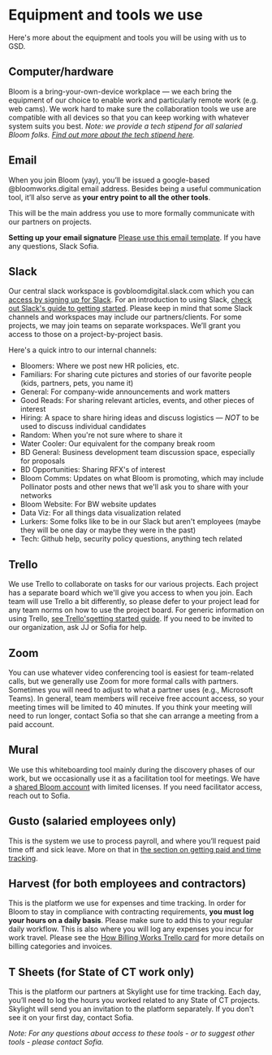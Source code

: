 # Equipment and tools we use

Here's more about the equipment and tools you will be using with us to GSD. 

## Computer/hardware
Bloom is a bring-your-own-device workplace — we each bring the equipment of our choice to enable work and particularly remote work (e.g. web cams). 
We work hard to make sure the collaboration tools we use are compatible with all devices so that you can keep working with whatever system suits you best. 
*Note: we provide a tech stipend for all salaried Bloom folks. [Find out more about the tech stipend here](https://bloom-handbook.readthedocs.io/en/latest/03-policies/benefits/).*

## Email
When you join Bloom (yay), you’ll be issued a google-based @bloomworks.digital email address. Besides being a useful communication tool, it’ll also serve as **your entry point to all the other tools**. 

This will be the main address you use to more formally communicate with our partners on projects. 

**Setting up your email signature**
[Please use this email template](https://docs.google.com/document/d/1RaK-lQacImYNa-fyfDrY5iIvU5X7gSm1bq0ilfa1tBI/edit?usp=sharing). If you have any questions, Slack Sofia. 

## Slack
Our central slack workspace is govbloomdigital.slack.com which you can [access by signing up for Slack](https://join.slack.com/t/govbloomdigital/signup). For an introduction to using Slack, [check out Slack's guide to getting started](https://slack.com/help/articles/218080037-Getting-started-for-new-members).
Please keep in mind that some Slack channels and workspaces may include our partners/clients. 
For some projects, we may join teams on separate workspaces. We’ll grant you access to those on a project-by-project basis. 
   

Here's a quick intro to our internal channels: 
- Bloomers: Where we post new HR policies, etc. 
- Familiars: For sharing cute pictures and stories of our favorite people (kids, partners, pets, you name it)
- General: For company-wide announcements and work matters
- Good Reads: For sharing relevant articles, events, and other pieces of interest
- Hiring: A space to share hiring ideas and discuss logistics — *NOT* to be used to discuss individual candidates 
- Random: When you're not sure where to share it
- Water Cooler: Our equivalent for the company break room 
- BD General: Business development team discussion space, especially for proposals
- BD Opportunities: Sharing RFX's of interest
- Bloom Comms: Updates on what Bloom is promoting, which may include Pollinator posts and other news that we'll ask you to share with your networks
- Bloom Website: For BW website updates
- Data Viz: For all things data visualization related
- Lurkers: Some folks like to be in our Slack but aren't employees (maybe they will be one day or maybe they were in the past)
- Tech: Github help, security policy questions, anything tech related

## Trello
We use Trello to collaborate on tasks for our various projects. Each project has a separate board which we'll give you access to when you join. Each team will use Trello a bit differently, so please defer to your project lead for any team norms on how to use the project board. 
For generic information on using Trello, [see Trello'sgetting started guide](https://trello.com/en-US/guide/trello-101).
If you need to be invited to our organization, ask JJ or Sofia for help. 

## Zoom
You can use whatever video conferencing tool is easiest for team-related calls, but we generally use Zoom for more formal calls with partners. Sometimes you will need to adjust to what a partner uses (e.g., Microsoft Teams).
In general, team members will receive free account access, so your meeting times will be limited to 40 minutes. If you think your meeting will need to run longer, contact Sofia so that she can arrange a meeting from a paid account. 

## Mural
We use this whiteboarding tool mainly during the discovery phases of our work, but we occasionally use it as a facilitation tool for meetings. 
We have a [shared Bloom account](https://app.mural.co/t/bloom5049) with limited licenses. If you need facilitator access, reach out to Sofia. 

## Gusto (salaried employees only)
This is the system we use to process payroll, and where you’ll request paid time off and sick leave. More on that in [the section on getting paid and time tracking](https://bloom-handbook.readthedocs.io/en/latest/02-tools-for-work/Getting-paid-and-time-tracking/). 

## Harvest (for both employees and contractors)
This is the platform we use for expenses and time tracking. In order for Bloom to stay in compliance with contracting requirements, **you must log your hours on a daily basis**. Please make sure to add this to your regular daily workflow. 
This is also where you will log any expenses you incur for work travel. Please see the [How Billing Works Trello card](https://trello.com/c/MDeCS2Sd) for more details on billing categories and invoices. 

## T Sheets (for State of CT work only)
This is the platform our partners at Skylight use for time tracking. Each day, you’ll need to log the hours you worked related to any State of CT projects.
Skylight will send you an invitation to the platform separately. If you don't see it on your first day, contact Sofia. 

*Note: For any questions about access to these tools - or to suggest other tools - please contact Sofia.*
